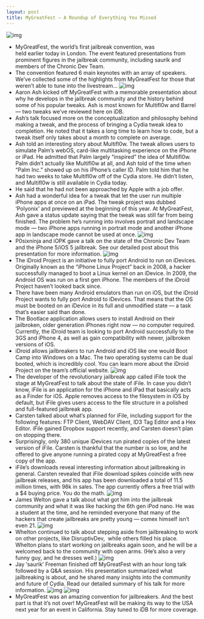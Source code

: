 ```yaml
---
layout: post
title: MyGreatFest — A Roundup of Everything You Missed
---
```

![img](http://media.idownloadblog.com/wp-content/uploads/2011/03/MGF-logo-e1298990842591.jpg)
* MyGreatFest, the world’s first jailbreak convention, was held earlier today in London. The event featured presentations from prominent figures in the jailbreak community, including saurik and members of the Chronic Dev Team.
* The convention featured 6 main keynotes with an array of speakers. We’ve collected some of the highlights from MyGreatFest for those that weren’t able to tune into the livestream…
![img](http://media.idownloadblog.com/wp-content/uploads/2011/09/Screen-Shot-2011-09-17-at-3.34.18-PM.png)
* Aaron Ash kicked off MyGreatFest with a memorable presentation about why he develops in the jailbreak community and the history behind some of his popular tweaks. Ash is most known for Multifl0w and Barrel — two tweaks we’ve reviewed here on iDB.
* Ash’s talk focused more on the conceptualization and philosophy behind making a tweak, and the process of bringing a Cydia tweak idea to completion. He noted that it takes a long time to learn how to code, but a tweak itself only takes about a month to complete on average.
* Ash told an interesting story about Multifl0w. The tweak allows users to simulate Palm’s webOS, card-like multitasking experience on the iPhone or iPad. He admitted that Palm largely “inspired” the idea of Multifl0w. Palm didn’t actually like Multifl0w at all, and Ash told of the time when “Palm Inc.” showed up on his iPhone’s caller ID. Palm told him that he had two weeks to take Multifl0w off of the Cydia store. He didn’t listen, and Multifl0w is still available in Cydia today.
* He said that he had not been approached by Apple with a job offer.
* Ash had a wonderful idea for a tweak that let the user run multiple iPhone apps at once on an iPad. The tweak project was dubbed ‘Polyonix’ and previewed at the beginning of this year. At MyGreatFest, Ash gave a status update saying that the tweak was still far from being finished. The problem he’s running into involves portrait and landscape mode — two iPhone apps running in portrait mode and another iPhone app in landscape mode cannot be used at once.
![img](http://media.idownloadblog.com/wp-content/uploads/2011/09/Screen-Shot-2011-09-17-at-1.43.43-PM-e1316288622249.png)
* P0sixninja and iOPK gave a talk on the state of the Chronic Dev Team and the iPhone 5/iOS 5 jailbreak. See our detailed post about this presentation for more information.
![img](http://media.idownloadblog.com/wp-content/uploads/2011/09/400082728-e1316289452619.jpeg)
* The iDroid Project is an initiative to fully port Android to run on iDevices. Originally known as the “iPhone Linux Project” back in 2008, a hacker successfully managed to boot a Linux kernel on an iDevice. In 2009, the Android OS was run on a first gen iPhone. The members of the iDroid Project haven’t looked back since.
* There have been many Android emulators than run on iOS, but the iDroid Project wants to fully port Android to iDevices. That means that the OS must be booted on an iDevice in its full and unmodified state — a task that’s easier said than done.
* The Bootlace application allows users to install Android on their jailbroken, older generation iPhones right now — no computer required. Currently, the iDroid team is looking to port Android successfully to the 3GS and iPhone 4, as well as gain compatibility with newer, jailbroken versions of iOS.
* iDroid allows jailbreakers to run Android and iOS like one would Boot Camp into Windows on a Mac. The two operating systems can be dual booted, which is incredibly cool. You can learn more about the iDroid Project on the team’s official website.
![img](http://media.idownloadblog.com/wp-content/uploads/2011/07/iFile-iPad-e1310186831952.png)
* The developer of the revolutionary jailbreak app called iFile took the stage at MyGreatFest to talk about the state of iFile. In case you didn’t know, iFile is an application for the iPhone and iPad that basically acts as a Finder for iOS. Apple removes access to the filesystem in iOS by default, but iFile gives users access to the file structure in a polished and full-featured jailbreak app.
* Carsten talked about what’s planned for iFile, including support for the following features: FTP Client, WebDAV Client, ID3 Tag Editor and a Hex Editor. iFile gained Dropbox support recently, and Carsten doesn’t plan on stopping there.
* Surprisingly, only 380 unique iDevices run pirated copies of the latest version of iFile. Carsten is thankful that the number is so low, and he offered to give anyone running a pirated copy at MyGreatFest a free copy of the app.
* iFile’s downloads reveal interesting information about jailbreaking in general. Carsten revealed that iFile download spikes coincide with new jailbreak releases, and his app has been downloaded a total of 11.5 million times, with 98k in sales. The app currently offers a free trial with a $4 buying price. You do the math.
![img](http://media.idownloadblog.com/wp-content/uploads/2011/09/Jwhelton.jpeg)
* James Welton gave a talk about what got him into the jailbreak community and what it was like hacking the 6th gen iPod nano. He was a student at the time, and he reminded everyone that many of the hackers that create jailbreaks are pretty young — comex himself isn’t even 21.
![img](http://media.idownloadblog.com/wp-content/uploads/2011/09/oqcjt.jpeg)
* Whelton continued to talk about stepping aside from jailbreaking to work on other projects, like DisruptivDev,  while others filled his place. Whelton plans to start working on jailbreaks again soon, and he will be a welcomed back to the community with open arms. (He’s also a very funny guy, and he dresses well.)
![img](http://media.idownloadblog.com/wp-content/uploads/2011/09/Screen-Shot-2011-09-17-at-4.32.26-PM.png)
* Jay ‘saurik’ Freeman finished off MyGreatFest with an hour long talk followed by a Q&A session. His presentation summarized what jailbreaking is about, and he shared many insights into the community and future of Cydia. Read our detailed summary of his talk for more information.
![img](http://media.idownloadblog.com/wp-content/uploads/2011/09/mygreatfest-01-e1316291641118.jpg)
![img](http://media.idownloadblog.com/wp-content/uploads/2011/09/mygreatfest-02-e1316291662607.jpg)
* MyGreatFest was an amazing convention for jailbreakers. And the best part is that it’s not over! MyGreatFest will be making its way to the USA next year for an event in California. Stay tuned to iDB for more coverage.

